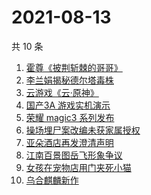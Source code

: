# 2021-08-13

共 10 条

<!-- BEGIN ZHIHUSEARCH -->
<!-- 最后更新时间 Fri Aug 13 2021 00:11:45 GMT+0800 (China Standard Time) -->
1. [霍尊《披荆斩棘的哥哥》](https://www.zhihu.com/search?q=霍尊)
1. [李兰娟揭秘德尔塔毒株](https://www.zhihu.com/search?q=德尔塔)
1. [云游戏《云·原神》](https://www.zhihu.com/search?q=原神)
1. [国产3A 游戏实机演示](https://www.zhihu.com/search?q=神舞幻想·妄之生)
1. [荣耀 magic3 系列发布](https://www.zhihu.com/search?q=荣耀手机)
1. [操场埋尸案改编未获家属授权](https://www.zhihu.com/search?q=操场埋尸案)
1. [亚朵酒店再发澄清声明](https://www.zhihu.com/search?q=亚朵)
1. [江南百景图岳飞形象争议](https://www.zhihu.com/search?q=江南百景图)
1. [女孩在宠物店用门夹死小猫](https://www.zhihu.com/search?q=女孩虐猫)
1. [乌合麒麟新作](https://www.zhihu.com/search?q=乌合麒麟)
<!-- END ZHIHUSEARCH -->

